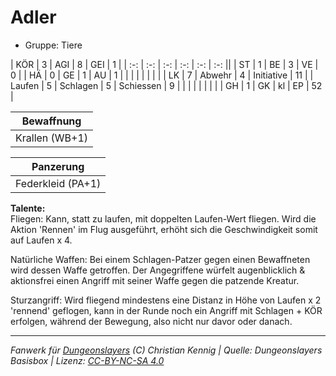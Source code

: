 # Adler  
- Gruppe: Tiere  

| KÖR    | 3 | AGI      | 8  | GEI        | 1  |
| :-: | :-: | :-: | :-: | :-: | :-: ||
| ST     | 1 | BE       | 3  | VE         | 0  |
| HÄ     | 0 | GE       | 1  | AU         | 1  |
|        |   |          |    |            |    |
| LK     | 7 | Abwehr   | 4  | Initiative | 11 |
| Laufen | 5 | Schlagen | 5  | Schiessen  | 9  |
|        |   |          |    |            |    |
| GH     | 1 | GK       | kl | EP         | 52 |


| Bewaffnung |
| --- |
| Krallen (WB+1) |


| Panzerung |
| --- |
| Federkleid (PA+1) |


**Talente:**  
Fliegen: Kann, statt zu laufen, mit doppelten Laufen-Wert fliegen. Wird die Aktion 'Rennen' im Flug ausgeführt, erhöht sich die Geschwindigkeit somit auf Laufen x 4.

Natürliche Waffen: Bei einem Schlagen-Patzer gegen einen Bewaffneten wird dessen Waffe getroffen. Der Angegriffene würfelt augenblicklich & aktionsfrei einen Angriff mit seiner Waffe gegen die patzende Kreatur.

Sturzangriff: Wird fliegend mindestens eine Distanz in Höhe von Laufen x 2 'rennend' geflogen, kann in der Runde noch ein Angriff mit Schlagen + KÖR erfolgen, während der Bewegung, also nicht nur davor oder danach.





___
*Fanwerk für [Dungeonslayers](https://www.dungeonslayers.net/) (C) Christian Kennig | Quelle: Dungeonslayers Basisbox | Lizenz: [CC-BY-NC-SA 4.0](https://creativecommons.org/licenses/by-nc-sa/4.0/deed.de)*
